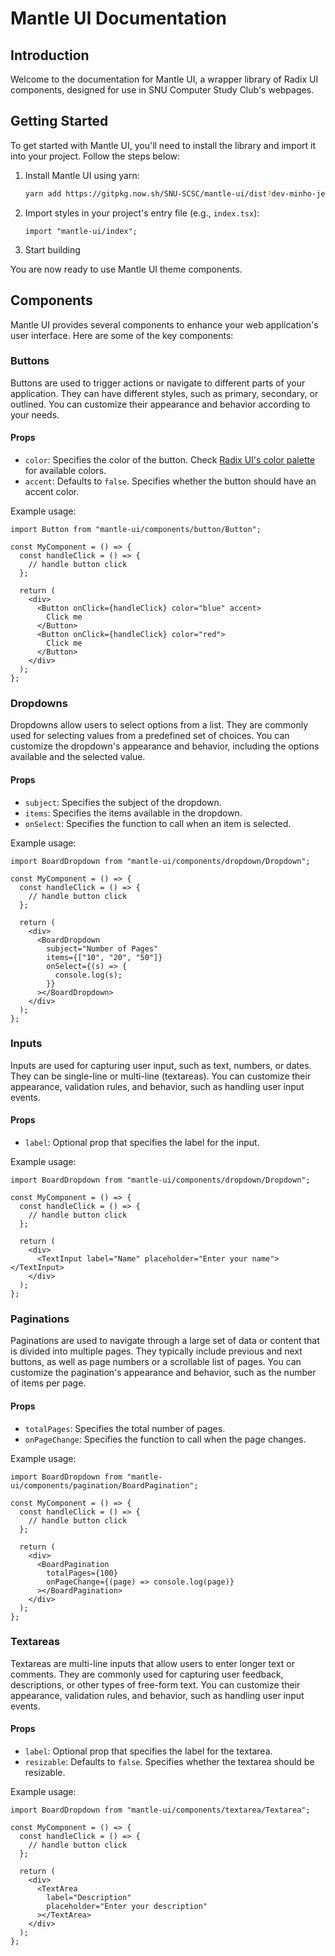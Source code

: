 # Mantle UI Documentation

## Introduction

Welcome to the documentation for Mantle UI, a wrapper library of Radix UI components, designed for use in SNU Computer Study Club's webpages.

## Getting Started

To get started with Mantle UI, you'll need to install the library and import it into your project. Follow the steps below:

1. Install Mantle UI using yarn:

   ```bash
   yarn add https://gitpkg.now.sh/SNU-SCSC/mantle-ui/dist?dev-minho-jeong
   ```

2. Import styles in your project's entry file (e.g., `index.tsx`):

   ```tsx
   import "mantle-ui/index";
   ```

3. Start building

You are now ready to use Mantle UI theme components.

## Components

Mantle UI provides several components to enhance your web application's user interface. Here are some of the key components:

### Buttons

Buttons are used to trigger actions or navigate to different parts of your application. They can have different styles, such as primary, secondary, or outlined. You can customize their appearance and behavior according to your needs.

#### Props

- `color`: Specifies the color of the button. Check [Radix UI's color palette](https://www.radix-ui.com/themes/docs/theme/color) for available colors.
- `accent`: Defaults to `false`. Specifies whether the button should have an accent color.

Example usage:

```tsx
import Button from "mantle-ui/components/button/Button";

const MyComponent = () => {
  const handleClick = () => {
    // handle button click
  };

  return (
    <div>
      <Button onClick={handleClick} color="blue" accent>
        Click me
      </Button>
      <Button onClick={handleClick} color="red">
        Click me
      </Button>
    </div>
  );
};
```

### Dropdowns

Dropdowns allow users to select options from a list. They are commonly used for selecting values from a predefined set of choices. You can customize the dropdown's appearance and behavior, including the options available and the selected value.

#### Props

- `subject`: Specifies the subject of the dropdown.
- `items`: Specifies the items available in the dropdown.
- `onSelect`: Specifies the function to call when an item is selected.

Example usage:

```tsx
import BoardDropdown from "mantle-ui/components/dropdown/Dropdown";

const MyComponent = () => {
  const handleClick = () => {
    // handle button click
  };

  return (
    <div>
      <BoardDropdown
        subject="Number of Pages"
        items={["10", "20", "50"]}
        onSelect={(s) => {
          console.log(s);
        }}
      ></BoardDropdown>
    </div>
  );
};
```

### Inputs

Inputs are used for capturing user input, such as text, numbers, or dates. They can be single-line or multi-line (textareas). You can customize their appearance, validation rules, and behavior, such as handling user input events.

#### Props

- `label`: Optional prop that specifies the label for the input.

Example usage:

```tsx
import BoardDropdown from "mantle-ui/components/dropdown/Dropdown";

const MyComponent = () => {
  const handleClick = () => {
    // handle button click
  };

  return (
    <div>
      <TextInput label="Name" placeholder="Enter your name"></TextInput>
    </div>
  );
};
```

### Paginations

Paginations are used to navigate through a large set of data or content that is divided into multiple pages. They typically include previous and next buttons, as well as page numbers or a scrollable list of pages. You can customize the pagination's appearance and behavior, such as the number of items per page.

#### Props

- `totalPages`: Specifies the total number of pages.
- `onPageChange`: Specifies the function to call when the page changes.

Example usage:

```tsx
import BoardDropdown from "mantle-ui/components/pagination/BoardPagination";

const MyComponent = () => {
  const handleClick = () => {
    // handle button click
  };

  return (
    <div>
      <BoardPagination
        totalPages={100}
        onPageChange={(page) => console.log(page)}
      ></BoardPagination>
    </div>
  );
};
```

### Textareas

Textareas are multi-line inputs that allow users to enter longer text or comments. They are commonly used for capturing user feedback, descriptions, or other types of free-form text. You can customize their appearance, validation rules, and behavior, such as handling user input events.

#### Props

- `label`: Optional prop that specifies the label for the textarea.
- `resizable`: Defaults to `false`. Specifies whether the textarea should be resizable.

Example usage:

```tsx
import BoardDropdown from "mantle-ui/components/textarea/Textarea";

const MyComponent = () => {
  const handleClick = () => {
    // handle button click
  };

  return (
    <div>
      <TextArea
        label="Description"
        placeholder="Enter your description"
      ></TextArea>
    </div>
  );
};
```
